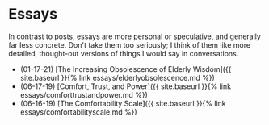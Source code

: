 # Essays

In contrast to posts, essays are more personal or speculative, and generally far less concrete. Don't take them too seriously; I think of them like more detailed, thought-out versions of things I would say in conversations.

 - (01-17-21) [The Increasing Obsolescence of Elderly Wisdom]({{ site.baseurl }}{% link essays/elderlyobsolescence.md %})
 - (06-17-19) [Comfort, Trust, and Power]({{ site.baseurl }}{% link essays/comforttrustandpower.md %})
 - (06-16-19) [The Comfortability Scale]({{ site.baseurl }}{% link essays/comfortabilityscale.md %})
